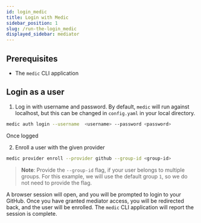 ```yaml
---
id: login_medic
title: Login with Medic
sidebar_position: 1
slug: /run-the-login_medic
displayed_sidebar: mediator
---
```


## Prerequisites

* The `medic` CLI application

## Login as a user

1. Log in with username and password.  By default, `medic` will run against localhost, but this can be changed in `config.yaml` in your local directory.

```bash
medic auth login --username  <username> --password <password>
```

Once logged

2. Enroll a user with the given provider

```bash
medic provider enroll --provider github --group-id <group-id>
```

> __Note__: Provide the `--group-id` flag, if your user belongs to multiple groups. For this example, we will use the default group `1`, so we do not need to provide the flag.
> 
A browser session will open, and you will be prompted to login to your GitHub. Once you have granted mediator access, you will be redirected back, and the user will be enrolled. The `medic` CLI application will report the session is complete.
